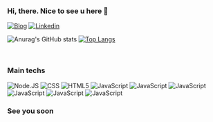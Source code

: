 ### Hi, there. Nice to see u here 🧔

[![Blog](https://img.shields.io/website?label=MatheusAriza.com&style=for-the-badge&url=https://matheusariza.com/)](https://matheusariza.com)
[![Linkedin](https://img.shields.io/badge/LinkedIn-0077B5?style=for-the-badge&logo=linkedin&logoColor=white)](https://www.linkedin.com/in/matheusariza25/)

<div style="displa: flex;">

![Anurag's GitHub stats](https://github-readme-stats.vercel.app/api?username=Ariza25&show_icons=true&theme=dracula)
[![Top Langs](https://github-readme-stats.vercel.app/api/top-langs/?username=Ariza25&show_icons=true&theme=dracula)](https://github.com/Ariza25?tab=repositories)

</div><br/>

### Main techs
<div style="display: inline-block">
    <img  alt="Node.JS" src="https://img.shields.io/badge/Node.js-43853D?style=for-the-badge&logo=node.js&logoColor=white/">
    <img  alt="CSS" src="https://img.shields.io/badge/CSS3-1572B6?style=for-the-badge&logo=css3&logoColor=white">
    <img  alt="HTML5" src="https://img.shields.io/badge/HTML5-E34F26?style=for-the-badge&logo=html5&logoColor=white"/>
    <img  alt="JavaScript" src="https://img.shields.io/badge/JavaScript-F7DF1E?style=for-the-badge&logo=javascript&logoColor=black">
    <img  alt="JavaScript" src="https://img.shields.io/badge/TypeScript-007ACC?style=for-the-badge&logo=typescript&logoColor=white">
    <img  alt="JavaScript" src="https://img.shields.io/badge/React-20232A?style=for-the-badge&logo=react&logoColor=61DAFB">
    <img  alt="JavaScript" src="https://img.shields.io/badge/Bootstrap-563D7C?style=for-the-badge&logo=bootstrap&logoColor=white">
    <img  alt="JavaScript" src="https://img.shields.io/badge/MongoDB-4EA94B?style=for-the-badge&logo=mongodb&logoColor=white">
    <img  alt="JavaScript" src="https://img.shields.io/badge/MySQL-00000F?style=for-the-badge&logo=mysql&logoColor=white">
    
    
</div><br/>



### See you soon
